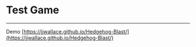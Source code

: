 # Test Game

---
Demo [https://jjwallace.github.io/Hedgehog-Blast/](https://jjwallace.github.io/Hedgehog-Blast/)
